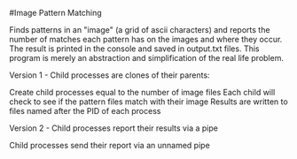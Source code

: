 #Image Pattern Matching

Finds patterns in an "image" (a grid of ascii characters) and reports the number of matches each pattern has on the images and where they occur. The result is printed in the console and saved in output.txt files. This program is merely an abstraction and simplification of the real life problem.

Version 1 - Child processes are clones of their parents:

Create child processes equal to the number of image files 
Each child will check to see if the pattern files match with their image 
Results are written to files named after the PID of each process 

Version 2 - Child processes report their results via a pipe

Child processes send their report via an unnamed pipe
